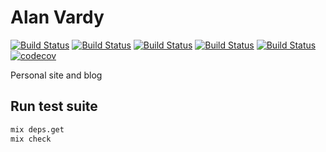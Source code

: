 # Alan Vardy

[![Build Status](https://github.com/alanvardy/alan_vardy/workflows/Coveralls/badge.svg)](https://github.com/alanvardy/alan_vardy)
[![Build Status](https://github.com/alanvardy/alan_vardy/workflows/Cypress/badge.svg)](https://github.com/alanvardy/alan_vardy)
[![Build Status](https://github.com/alanvardy/alan_vardy/workflows/Dialyzer/badge.svg)](https://github.com/alanvardy/alan_vardy)
[![Build Status](https://github.com/alanvardy/alan_vardy/workflows/Credo/badge.svg)](https://github.com/alanvardy/alan_vardy)
[![Build Status](https://github.com/alanvardy/alan_vardy/workflows/Doctor/badge.svg)](https://github.com/alanvardy/alan_vardy)
[![codecov](https://codecov.io/gh/alanvardy/alan_vardy/branch/main/graph/badge.svg?token=P3O42SF7VJ)](https://codecov.io/gh/alanvardy/alan_vardy)

Personal site and blog

## Run test suite

```bash
mix deps.get
mix check
```
